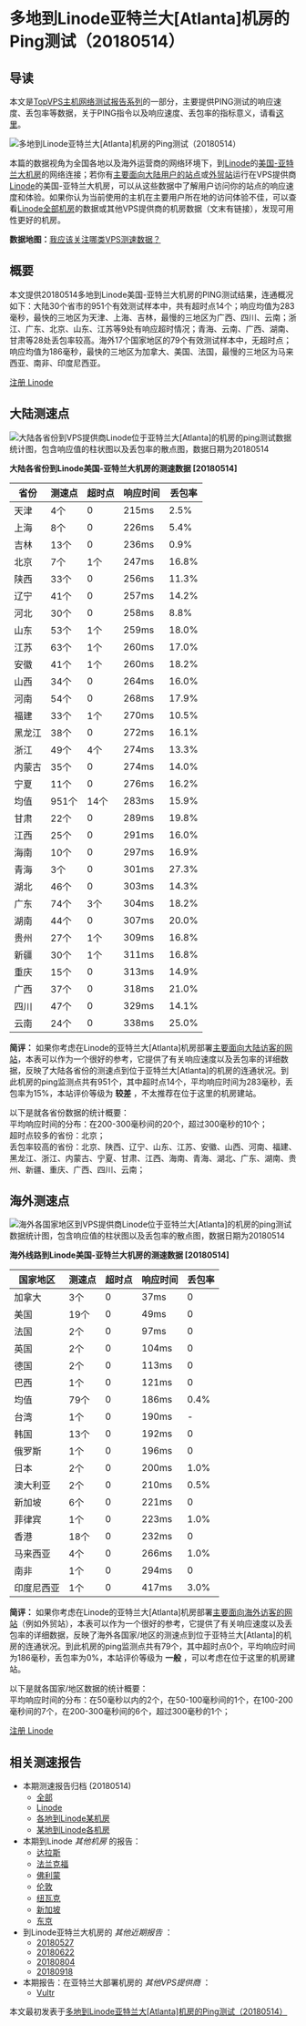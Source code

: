 #  多地到Linode亚特兰大[Atlanta]机房的Ping测试（20180514） 

## 导读

本文是[TopVPS主机网络测试报告系列](https://vps123.top/pingtest)的一部分，主要提供PING测试的响应速度、丢包率等数据，关于PING指令以及响应速度、丢包率的指标意义，请看[这里](https://vps123.top/what-is-ping.html)。

![多地到Linode亚特兰大\[Atlanta\]机房的Ping测试（20180514）](/images/thumbnails/to_linode_Atlanta.png)

本篇的数据视角为全国各地以及海外运营商的网络环境下，到[Linode](https://vps123.top/go/linode)的[美国-亚特兰大机房](https://vps123.top/linode-facilities.html#atlanta)的网络连接；若你有[主要面向大陆用户的站点](https://vps123.top/website-for-mainland-users.html)或[外贸站](https://vps123.top/website-for-internation-trade.html)运行在VPS提供商[Linode](https://vps123.top/go/linode)的美国-亚特兰大机房，可以从这些数据中了解用户访问你的站点的响应速度和体验。如果你认为当前使用的主机在主要用户所在地的访问体验不佳，可以查看[Linode全部机房](/linode/isp/china/20180514-linode-isp-china.md)的数据或其他VPS提供商的机房数据（文末有链接），发现可用性更好的机房。

**数据地图：**[我应该关注哪类VPS测速数据？](https://vps123.top/find-pingtest-data-you-need.html)

## 概要

本文提供20180514多地到Linode美国-亚特兰大机房的PING测试结果，连通概况如下：大陆30个省市的951个有效测试样本中，共有超时点14个；响应均值为283毫秒，最快的三地区为天津、上海、吉林，最慢的三地区为广西、四川、云南；浙江、广东、北京、山东、江苏等9处有响应超时情况；青海、云南、广西、湖南、甘肃等28处丢包率较高。海外17个国家地区的79个有效测试样本中，无超时点；响应均值为186毫秒，最快的三地区为加拿大、美国、法国，最慢的三地区为马来西亚、南非、印度尼西亚。

[注册 Linode](https://vps123.top/go/linode/_btn1)

## 大陆测速点

![大陆各省份到VPS提供商Linode位于亚特兰大\[Atlanta\]的机房的ping测试数据统计图，包含响应值的柱状图以及丢包率的散点图，数据日期为20180514](/images/pingtests/linode_20180514/plot_idc_linode_usa-atlanta_20180514_mainland.png)

**大陆各省份到Linode美国-亚特兰大机房的测速数据 [20180514]**

省份 | 测速点 | 超时点 | 响应时间 | 丢包率  
---|---|---|---|---  
天津 | 4个 | 0 | 215ms | 2.5%  
上海 | 8个 | 0 | 226ms | 5.4%  
吉林 | 13个 | 0 | 236ms | 0.9%  
北京 | 7个 | 1个 | 247ms | 16.8%  
陕西 | 33个 | 0 | 256ms | 11.3%  
辽宁 | 41个 | 0 | 257ms | 14.2%  
河北 | 30个 | 0 | 258ms | 8.8%  
山东 | 53个 | 1个 | 259ms | 18.0%  
江苏 | 63个 | 1个 | 260ms | 17.0%  
安徽 | 41个 | 1个 | 260ms | 18.2%  
山西 | 34个 | 0 | 264ms | 16.0%  
河南 | 54个 | 0 | 268ms | 17.9%  
福建 | 33个 | 1个 | 270ms | 10.5%  
黑龙江 | 38个 | 0 | 272ms | 16.1%  
浙江 | 49个 | 4个 | 274ms | 13.3%  
内蒙古 | 35个 | 0 | 274ms | 14.0%  
宁夏 | 11个 | 0 | 276ms | 16.2%  
均值 | 951个 | 14个 | 283ms | 15.9%  
甘肃 | 22个 | 0 | 289ms | 19.8%  
江西 | 25个 | 0 | 291ms | 16.0%  
海南 | 10个 | 0 | 297ms | 16.9%  
青海 | 3个 | 0 | 301ms | 27.3%  
湖北 | 46个 | 0 | 303ms | 14.3%  
广东 | 74个 | 3个 | 304ms | 18.2%  
湖南 | 44个 | 0 | 307ms | 20.0%  
贵州 | 27个 | 1个 | 309ms | 16.8%  
新疆 | 30个 | 1个 | 311ms | 16.8%  
重庆 | 15个 | 0 | 313ms | 14.9%  
广西 | 37个 | 0 | 318ms | 21.0%  
四川 | 47个 | 0 | 329ms | 14.1%  
云南 | 24个 | 0 | 338ms | 25.0%  
  
**简评：** 如果你考虑在Linode的亚特兰大[Atlanta]机房部署[主要面向大陆访客的网站](website-for-mainland-users.html)，本表可以作为一个很好的参考，它提供了有关响应速度以及丢包率的详细数据，反映了大陆各省份的测速点到位于亚特兰大[Atlanta]的机房的连通状况。到此机房的ping监测点共有951个，其中超时点14个，平均响应时间为283毫秒，丢包率为15%，本站评价等级为 **较差** ，不太推荐在位于这里的机房建站。

以下是就各省份数据的统计概要：  
平均响应时间的分布：在200-300毫秒间的20个，超过300毫秒的10个；  
超时点较多的省份：北京；  
丢包率较高的省份：北京、陕西、辽宁、山东、江苏、安徽、山西、河南、福建、黑龙江、浙江、内蒙古、宁夏、甘肃、江西、海南、青海、湖北、广东、湖南、贵州、新疆、重庆、广西、四川、云南；

## 海外测速点

![海外各国家地区到VPS提供商Linode位于亚特兰大\[Atlanta\]的机房的ping测试数据统计图，包含响应值的柱状图以及丢包率的散点图，数据日期为20180514](/images/pingtests/linode_20180514/plot_idc_linode_usa-atlanta_20180514_overseas.png)

**海外线路到Linode美国-亚特兰大机房的测速数据 [20180514]**

国家地区 | 测速点 | 超时点 | 响应时间 | 丢包率  
---|---|---|---|---  
加拿大 | 3个 | 0 | 37ms | 0  
美国 | 19个 | 0 | 49ms | 0  
法国 | 2个 | 0 | 97ms | 0  
英国 | 2个 | 0 | 104ms | 0  
德国 | 2个 | 0 | 113ms | 0  
巴西 | 1个 | 0 | 121ms | 0  
均值 | 79个 | 0 | 186ms | 0.4%  
台湾 | 1个 | 0 | 190ms | -  
韩国 | 13个 | 0 | 192ms | 0  
俄罗斯 | 1个 | 0 | 196ms | 0  
日本 | 2个 | 0 | 200ms | 1.0%  
澳大利亚 | 2个 | 0 | 210ms | 0.5%  
新加坡 | 6个 | 0 | 221ms | 0  
菲律宾 | 1个 | 0 | 223ms | 1.0%  
香港 | 18个 | 0 | 232ms | 0  
马来西亚 | 4个 | 0 | 266ms | 1.0%  
南非 | 1个 | 0 | 294ms | 0  
印度尼西亚 | 1个 | 0 | 417ms | 3.0%  
  
**简评：** 如果你考虑在Linode的亚特兰大[Atlanta]机房部署[主要面向海外访客的网站](https://vps123.top/website-for-internation-trade.html)（例如外贸站），本表可以作为一个很好的参考，它提供了有关响应速度以及丢包率的详细数据，反映了海外各国家/地区的测速点到位于亚特兰大[Atlanta]的机房的连通状况。到此机房的ping监测点共有79个，其中超时点0个，平均响应时间为186毫秒，丢包率为0%，本站评价等级为 **一般** ，可以考虑在位于这里的机房建站。

以下是就各国家/地区数据的统计概要：  
平均响应时间的分布：在50毫秒以内的2个，在50-100毫秒间的1个，在100-200毫秒间的7个，在200-300毫秒间的6个，超过300毫秒的1个；

[注册 Linode](https://vps123.top/go/linode/_btn2)

## 相关测速报告

  * 本期测速报告归档 (20180514) 
    * [全部](https://vps123.top/pingtests/20180514 "本期各VPS提供商全部测速报告")
    * [Linode](https://vps123.top/pingtests/idc-linode/20180514 "本期Linode的全部测速报告")
    * [各地到Linode某机房](https://vps123.top/pingtests/idc-linode/isp-global/20180514 "以Linode某机房为关注对象的视角，横向比较大陆各省份、海外各国家地区")
    * [某地到Linode各机房](https://vps123.top/pingtests/idc-linode/facility-all/20180514 "以大陆某省份为关注对象的视角，横向比较Linode各机房")
  * 本期到Linode _其他机房_ 的报告： 
    * [达拉斯](/linode/idc/dallas/20180514-linode-idc-dallas.md "多地到Linode达拉斯机房的Ping测试 20180514")
    * [法兰克福](/linode/idc/frankfurt/20180514-linode-idc-frankfurt.md "多地到Linode法兰克福机房的Ping测试 20180514")
    * [佛利蒙](/linode/idc/fremont/20180514-linode-idc-fremont.md "多地到Linode佛利蒙机房的Ping测试 20180514")
    * [伦敦](/linode/idc/london/20180514-linode-idc-london.md "多地到Linode伦敦机房的Ping测试 20180514")
    * [纽瓦克](/linode/idc/newark/20180514-linode-idc-newark.md "多地到Linode纽瓦克机房的Ping测试 20180514")
    * [新加坡](/linode/idc/singapore/20180514-linode-idc-singapore.md "多地到Linode新加坡机房的Ping测试 20180514")
    * [东京](/linode/idc/tokyo/20180514-linode-idc-tokyo.md "多地到Linode东京机房的Ping测试 20180514")
  * 到Linode亚特兰大机房的 _其他近期报告_ ： 
    * [20180527](/linode/idc/atlanta/20180527-linode-idc-atlanta.md "多地到Linode亚特兰大机房的Ping测试 20180527")
    * [20180622](/linode/idc/atlanta/20180622-linode-idc-atlanta.md "多地到Linode亚特兰大机房的Ping测试 20180622")
    * [20180804](/linode/idc/atlanta/20180804-linode-idc-atlanta.md "多地到Linode亚特兰大机房的Ping测试 20180804")
    * [20180918](/linode/idc/atlanta/20180918-linode-idc-atlanta.md "多地到Linode亚特兰大机房的Ping测试 20180918")
  * 本期报告：在亚特兰大部署机房的 _其他VPS提供商_ ： 
    * [Vultr](/vultr/idc/atlanta/20180514-vultr-idc-atlanta.md "多地到Vultr亚特兰大机房的Ping测试 20180514")



本文最初发表于[多地到Linode亚特兰大[Atlanta]机房的Ping测试（20180514）](https://vps123.top/pingtest/20180514-linode-idc-atlanta.html)
